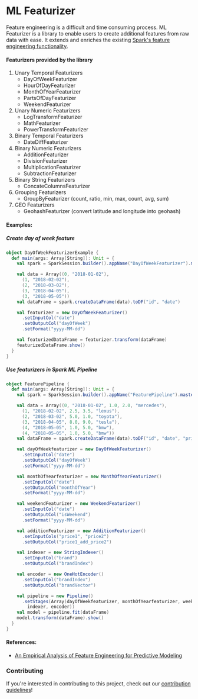 # ML Featurizer
Feature engineering is a difficult and time consuming process. ML Featurizer is a library
to enable users to create additional features from raw data with ease. 
It extends and enriches the existing [Spark's feature engineering functionality](https://spark.apache.org/docs/latest/ml-features.html).

#### Featurizers provided by the library

  1. Unary Temporal Featurizers
      * DayOfWeekFeaturizer
      * HourOfDayFeaturizer
      * MonthOfYearFeaturizer
      * PartsOfDayFeaturizer
      * WeekendFeaturizer
  2. Unary Numeric Featurizers
      * LogTransformFeaturizer
      * MathFeaturizer
      * PowerTransformFeaturizer
  3. Binary Temporal Featurizers
      * DateDiffFeaturizer
  4. Binary Numeric Featurizers
      * AdditionFeaturizer
      * DivisionFeaturizer
      * MultiplicationFeaturizer
      * SubtractionFeaturizer
  5. Binary String Featurizers
      * ConcateColumnsFeaturizer
  6. Grouping Featurizers
      * GroupByFeaturizer (count, ratio, min, max, count, avg, sum)
  7. GEO Featurizers
      * GeohashFeaturizer (convert latitude and longitude into geohash)
      
#### Examples:
##### Create day of week feature
```scala
object DayOfWeekFeaturizerExample {
  def main(args: Array[String]): Unit = {
    val spark = SparkSession.builder().appName("DayOfWeekFeaturizer").master("local").getOrCreate()

    val data = Array((0, "2018-01-02"),
      (1, "2018-02-02"),
      (2, "2018-03-02"),
      (3, "2018-04-05"),
      (3, "2018-05-05"))
    val dataFrame = spark.createDataFrame(data).toDF("id", "date")

    val featurizer = new DayOfWeekFeaturizer()
      .setInputCol("date")
      .setOutputCol("dayOfWeek")
      .setFormat("yyyy-MM-dd")

    val featurizedDataFrame = featurizer.transform(dataFrame)
    featurizedDataFrame.show()
  }
}

```      
##### Use featurizers in Spark ML Pipeline

```scala
object FeaturePipeline {
  def main(args: Array[String]): Unit = {
    val spark = SparkSession.builder().appName("FeaturePipeline").master("local").getOrCreate()

    val data = Array((0, "2018-01-02", 1.0, 2.0, "mercedes"),
      (1, "2018-02-02", 2.5, 3.5, "lexus"),
      (2, "2018-03-02", 5.0, 1.0, "toyota"),
      (3, "2018-04-05", 8.0, 9.0, "tesla"),
      (4, "2018-05-05", 1.0, 5.0, "bmw"),
      (4, "2018-05-05", 1.0, 5.0, "bmw"))
    val dataFrame = spark.createDataFrame(data).toDF("id", "date", "price1", "price2", "brand")

    val dayOfWeekfeaturizer = new DayOfWeekFeaturizer()
      .setInputCol("date")
      .setOutputCol("dayOfWeek")
      .setFormat("yyyy-MM-dd")

    val monthOfYearfeaturizer = new MonthOfYearFeaturizer()
      .setInputCol("date")
      .setOutputCol("monthOfYear")
      .setFormat("yyyy-MM-dd")

    val weekendFeaturizer = new WeekendFeaturizer()
      .setInputCol("date")
      .setOutputCol("isWeekend")
      .setFormat("yyyy-MM-dd")

    val additionFeaturizer = new AdditionFeaturizer()
      .setInputCols("price1", "price2")
      .setOutputCol("price1_add_price2")

    val indexer = new StringIndexer()
      .setInputCol("brand")
      .setOutputCol("brandIndex")

    val encoder = new OneHotEncoder()
      .setInputCol("brandIndex")
      .setOutputCol("brandVector")

    val pipeline = new Pipeline()
      .setStages(Array(dayOfWeekfeaturizer, monthOfYearfeaturizer, weekendFeaturizer, additionFeaturizer,
        indexer, encoder))
    val model = pipeline.fit(dataFrame)
    model.transform(dataFrame).show()
  }
}
```
#### References:
* [An Empirical Analysis of Feature Engineering for
 Predictive Modeling](https://arxiv.org/pdf/1701.07852.pdf)      

### Contributing

If you're interested in contributing to this project, check out our [contribution guidelines](CONTRIBUTING.md)!

